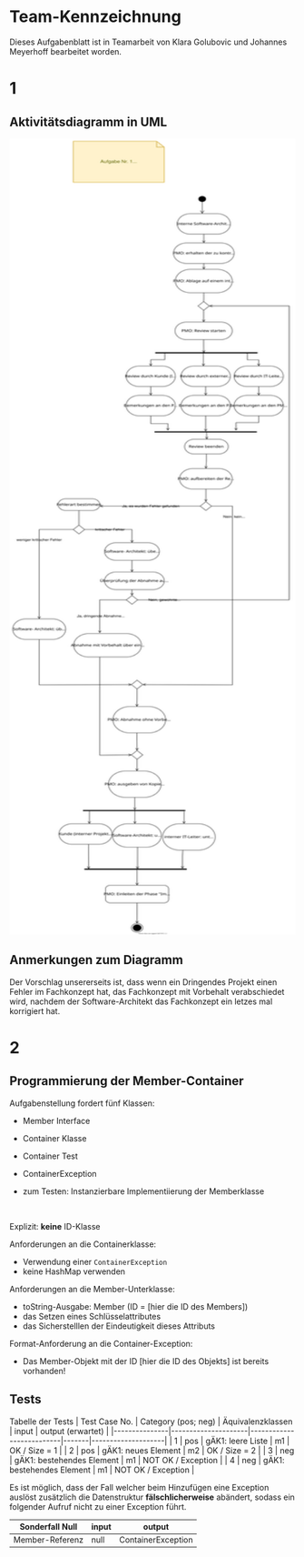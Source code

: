 # Team-Kennzeichnung
Dieses Aufgabenblatt ist in Teamarbeit von Klara Golubovic und Johannes Meyerhoff bearbeitet worden.
# 1
## Aktivitätsdiagramm in UML
<p>
<img src="images/Abgabe.svg" alt="Aktivitätsdiagramm"
	title="Aktivitätsdiagramm der Abgabe" width="100%" height="80%" style="max-height:1400px" />
</p>

## Anmerkungen zum Diagramm
Der Vorschlag unsererseits ist, dass wenn ein Dringendes Projekt einen Fehler im Fachkonzept hat, das Fachkonzept mit Vorbehalt verabschiedet wird, nachdem der Software-Architekt das Fachkonzept ein letzes mal korrigiert hat.
# 2
## Programmierung der Member-Container
Aufgabenstellung fordert fünf Klassen:
- Member Interface
- Container Klasse
- Container Test
- ContainerException
- zum Testen: Instanzierbare Implementiierung der Memberklasse
  
  </br>

Explizit: __keine__ ID-Klasse 

Anforderungen an die Containerklasse: 
- Verwendung einer ``ContainerException``
- keine HashMap verwenden

Anforderungen an die Member-Unterklasse: 
- toString-Ausgabe: Member (ID = [hier die ID des Members])
- das Setzen eines Schlüsselattributes
- das Sicherstelllen der Eindeutigkeit dieses Attributs

Format-Anforderung an die Container-Exception:
- Das Member-Objekt mit der ID [hier die ID des Objekts] ist bereits vorhanden!

## Tests
Tabelle der Tests
| Test Case No. | Category (pos; neg) | Äquivalenzklassen        | input | output (erwartet)  |
|---------------|---------------------|--------------------------|-------|--------------------|
| 1             | pos                 | gÄK1: leere Liste        | m1    | OK / Size = 1      |
| 2             | pos                 | gÄK1: neues Element       | m2    | OK / Size = 2      |
| 3             | neg                 | gÄK1: bestehendes Element | m1    | NOT OK / Exception |
| 4            | neg                 | gÄK1: bestehendes Element | m1    | NOT OK / Exception |

Es ist möglich, dass der Fall welcher beim Hinzufügen eine Exception auslöst zusätzlich die Datenstruktur __fälschlicherweise__ abändert, sodass ein folgender Aufruf nicht zu einer Exception führt.

| Sonderfall Null | input | output |
| --| -- | --|
|Member-Referenz | null | ContainerException|